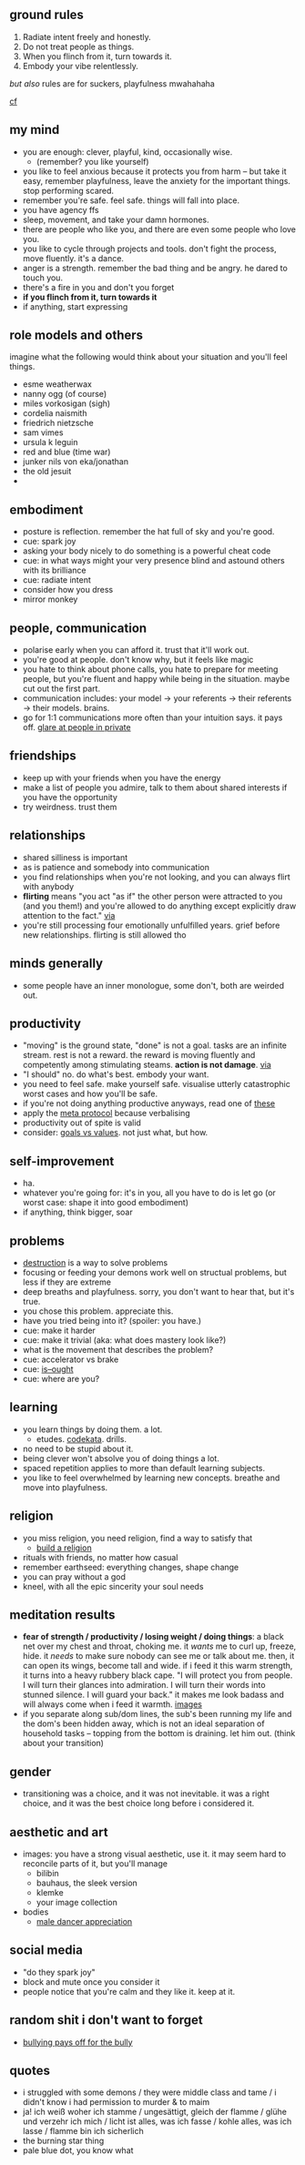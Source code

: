 ## ground rules

1. Radiate intent freely and honestly.
2. Do not treat people as things.
3. When you flinch from it, turn towards it.
4. Embody your vibe relentlessly.

*but also* rules are for suckers, playfulness mwahahaha

[cf](https://www.ribbonfarm.com/2018/02/15/make-your-own-rules/)


## my mind

- you are enough: clever, playful, kind, occasionally wise.
  - (remember? you like yourself)
- you like to feel anxious because it protects you from harm – but take it easy, remember playfulness, leave the anxiety for the important things. stop performing scared.
- remember you're safe. feel safe. things will fall into place.
- you have agency ffs
- sleep, movement, and take your damn hormones.
- there are people who like you, and there are even some people who love you.
- you like to cycle through projects and tools. don't fight the process, move fluently. it's a dance.
- anger is a strength. remember the bad thing and be angry. he dared to touch you.
- there's a fire in you and don't you forget
- **if you flinch from it, turn towards it**
- if anything, start expressing

## role models and others

imagine what the following would think about your situation and you'll feel things.

- esme weatherwax
- nanny ogg (of course)
- miles vorkosigan (sigh)
- cordelia naismith
- friedrich nietzsche
- sam vimes
- ursula k leguin
- red and blue (time war)
- junker nils von eka/jonathan
- the old jesuit
- 

## embodiment

- posture is reflection. remember the hat full of sky and you're good.
- cue: spark joy
- asking your body nicely to do something is a powerful cheat code
- cue: in what ways might your very presence blind and astound others with its brilliance
- cue: radiate intent
- consider how you dress
- mirror monkey

## people, communication

- polarise early when you can afford it. trust that it'll work out.
- you're good at people. don't know why, but it feels like magic
- you hate to think about phone calls, you hate to prepare for meeting people, but you're fluent and happy while being in the situation. maybe cut out the first part.
- communication includes: your model -> your referents -> their referents -> their models. brains.
- go for 1:1 communications more often than your intuition says. it pays off. [glare at people in private](https://devonzuegel.com/post/the-silence-is-deafening)

## friendships

- keep up with your friends when you have the energy
- make a list of people you admire, talk to them about shared interests if you have the opportunity
- try weirdness. trust them

## relationships

- shared silliness is important
- as is patience and somebody into communication
- you find relationships when you're not looking, and you can always flirt with anybody
- **flirting** means "you act "as if" the other person were attracted to you (and you them!) and you're allowed to do anything except explicitly draw attention to the fact." [via](https://twitter.com/pervexists69/status/1298374939490230272)
- you're still processing four emotionally unfulfilled years. grief before new relationships. flirting is still allowed tho

## minds generally

- some people have an inner monologue, some don't, both are weirded out.

## productivity

- "moving" is the ground state, "done" is not a goal. tasks are an infinite stream. rest is not a reward. the reward is moving fluently and competently among stimulating steams. **action is not damage**. [via](http://mindingourway.com/rest-in-motion/)
- "I should" no. do what's best. embody your want.
- you need to feel safe. make yourself safe. visualise utterly catastrophic worst cases and how you'll be safe.
- if you're not doing anything productive anyways, read one of [these](http://mindingourway.com/guilt/)
- apply the [meta protocol](https://meditationstuff.wordpress.com/protocol-documents/protocol-analysis/) because verbalising
- productivity out of spite is valid
- consider: [goals vs values](https://www.lesswrong.com/posts/E4zGWYzh6ZiG85b2z/the-curse-of-the-counterfactual). not just what, but how.

## self-improvement

- ha.
- whatever you're going for: it's in you, all you have to do is let go (or worst case: shape it into good embodiment)
- if anything, think bigger, soar

## problems

- [destruction](http://notebook.ohuiginn.net/destructive-character/) is a way to solve problems
- focusing or feeding your demons work well on structual problems, but less if they are extreme
- deep breaths and playfulness. sorry, you don't want to hear that, but it's true.
- you chose this problem. appreciate this.
- have you tried being into it? (spoiler: you have.)
- cue: make it harder
- cue: make it trivial (aka: what does mastery look like?)
- what is the movement that describes the problem?
- cue: accelerator vs brake
- cue: [is–ought](https://www.lesswrong.com/posts/E4zGWYzh6ZiG85b2z/the-curse-of-the-counterfactual)
- cue: where are you?

## learning

- you learn things by doing them. a lot.
  - etudes. [codekata](http://codekata.com/). drills.
- no need to be stupid about it.
- being clever won't absolve you of doing things a lot.
- spaced repetition applies to more than default learning subjects.
- you like to feel overwhelmed by learning new concepts. breathe and move into playfulness.

## religion

- you miss religion, you need religion, find a way to satisfy that
  - [build a religion](https://twitter.com/RoqaVuk/status/1296926657622749185)
- rituals with friends, no matter how casual
- remember earthseed: everything changes, shape change
- you can pray without a god
- kneel, with all the epic sincerity your soul needs

## meditation results

- **fear of strength / productivity / losing weight / doing things**: a black net over my chest and throat, choking me. it *wants* me to curl up, freeze, hide. it *needs* to make sure nobody can see me or talk about me. then, it can open its wings, become tall and wide. if i feed it this warm strength, it turns into a heavy rubbery black cape. "I will protect you from people. I will turn their glances into admiration. I will turn their words into stunned silence. I will guard your back." it makes me look badass and will always come when i feed it warmth. [images](https://twitter.com/RoqaVuk/status/1294951480429084673)
- if you separate along sub/dom lines, the sub's been running my life and the dom's been hidden away, which is not an ideal separation of household tasks – topping from the bottom is draining. let him out. (think about your transition)

## gender

- transitioning was a choice, and it was not inevitable. it was a right choice, and it was the best choice long before i considered it.

## aesthetic and art

- images: you have a strong visual aesthetic, use it. it may seem hard to reconcile parts of it, but you'll manage
  - bilibin
  - bauhaus, the sleek version
  - klemke
  - your image collection
- bodies
  - [male dancer appreciation](https://twitter.com/RoqaVuk/status/1276524468341477379)
  
  
## social media

- "do they spark joy"
- block and mute once you consider it
- people notice that you're calm and they like it. keep at it.

## random shit i don't want to forget

- [bullying pays off for the bully](https://twitter.com/HarryTWalton/status/1291305580259348481)

## quotes

- i struggled with some demons / they were middle class and tame / i didn't know i had permission to murder & to maim
- ja! ich weiß woher ich stamme / ungesättigt, gleich der flamme / glühe und verzehr ich mich / licht ist alles, was ich fasse / kohle alles, was ich lasse / flamme bin ich sicherlich
- the burning star thing
- pale blue dot, you know what
